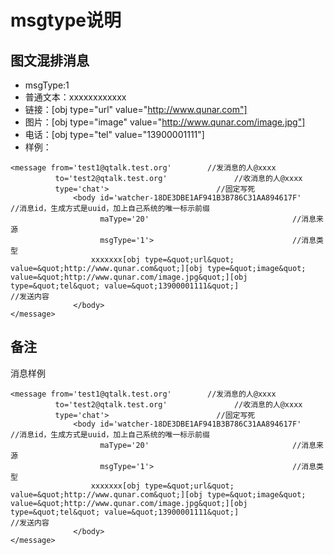 # msgtype说明

## 图文混排消息

* msgType:1
* 普通文本：xxxxxxxxxxxx
* 链接：[obj type="url" value="http://www.qunar.com"]
* 图片：[obj type="image" value="http://www.qunar.com/image.jpg"]
* 电话：[obj type="tel" value="13900001111"]
* 样例：

```
<message from='test1@qtalk.test.org'        //发消息的人@xxxx
          to='test2@qtalk.test.org'               //收消息的人@xxxx
          type='chat'>                        //固定写死
              <body id='watcher-18DE3DBE1AF941B3B786C31AA894617F'      //消息id，生成方式是uuid，加上自己系统的唯一标示前缀
                    maType='20'                                //消息来源
                    msgType='1'>                               //消息类型
                  xxxxxxx[obj type=&quot;url&quot; value=&quot;http://www.qunar.com&quot;][obj type=&quot;image&quot; value=&quot;http://www.qunar.com/image.jpg&quot;][obj type=&quot;tel&quot; value=&quot;13900001111&quot;]                         //发送内容
              </body>
</message>
```



## 备注
消息样例
```
<message from='test1@qtalk.test.org'        //发消息的人@xxxx
          to='test2@qtalk.test.org'               //收消息的人@xxxx
          type='chat'>                        //固定写死
              <body id='watcher-18DE3DBE1AF941B3B786C31AA894617F'      //消息id，生成方式是uuid，加上自己系统的唯一标示前缀
                    maType='20'                                //消息来源
                    msgType='1'>                               //消息类型
                  xxxxxxx[obj type=&quot;url&quot; value=&quot;http://www.qunar.com&quot;][obj type=&quot;image&quot; value=&quot;http://www.qunar.com/image.jpg&quot;][obj type=&quot;tel&quot; value=&quot;13900001111&quot;]                         //发送内容
              </body>
</message>
```

